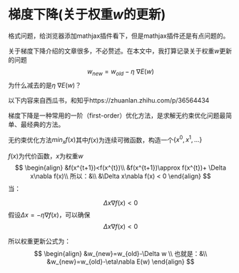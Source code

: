 # 梯度下降(关于权重$w$的更新)

格式问题，给浏览器添加mathjax插件看下，但是mathjax插件还是有点问题的。

关于梯度下降介绍的文章很多，不必赘述。在本文中，我打算记录关于权重$w$更新的问题
$$
w_{new} = w_{old} - \eta \ \nabla E(w)
$$
为什么减去的是$\eta \ \nabla E(w)​$？

以下内容来自西瓜书，和知乎https://zhuanlan.zhihu.com/p/36564434

梯度下降是一种常用的一阶（first-order）优化方法，是求解无约束优化问题最简单、最经典的方法。

无约束优化方法$min_xf(x)$其中$f(x)$为连续可微函数，构造一个$\{x^0,x^1,...\}$

$f(x)​$为代价函数，$x​$为权重$w​$
$$
\begin{align}
&f(x^{t+1})<f(x^{t})\\
&f(x^{t+1})\approx f(x^{t})+ \Delta x\nabla f(x)\\
所以：&\\
&\Delta x\nabla f(x) < 0
\end{align}
$$
当：

$$\Delta x\nabla f(x) < 0​$$假设$\Delta x = -\eta\nabla f(x)​$，可以确保$$\Delta x\nabla f(x) < 0​$$

所以权重更新公式为：
$$
\begin{align}
&w_{new}=w_{old}-\Delta w \\
也就是：&\\
&w_{new}=w_{old}-\eta\nabla E(w)
\end{align}
$$




